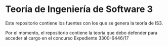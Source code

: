 # Teoría de Ingeniería de Software 3

Este repositorio contiene los fuentes con los que se genera la teoría de IS3.

Por el momento, el repositorio contiene la teoría que debo defender para acceder
al cargo en el concurso Expediente 3300-6446/17
